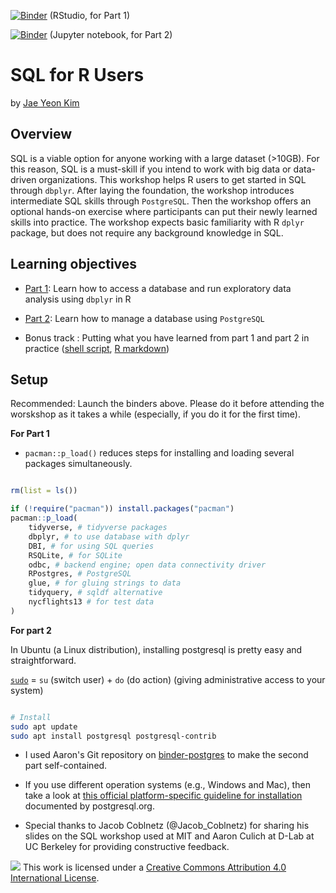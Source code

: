 
[![Binder](https://mybinder.org/badge_logo.svg)](https://mybinder.org/v2/gh/jaeyk/sql-for-r-users/master?urlpath=rstudio) (RStudio, for Part 1)

[![Binder](https://mybinder.org/badge_logo.svg)](https://mybinder.org/v2/gh/jaeyk/sql-for-r-users/master) (Jupyter notebook, for Part 2)

# SQL for R Users

by [Jae Yeon Kim](https://jaeyk.github.io/)

## Overview

SQL is a viable option for anyone working with a large dataset (>10GB). For this reason, SQL is a must-skill if you intend to work with big data or data-driven organizations. This workshop helps R users to get started in SQL through `dbplyr`. After laying the foundation, the workshop introduces intermediate SQL skills through `PostgreSQL`. Then the workshop offers an optional hands-on exercise where participants can put their newly learned skills into practice. The workshop expects basic familiarity with R `dplyr` package, but does not require any background knowledge in SQL.

## Learning objectives

- [Part 1](https://github.com/dlab-berkeley/sql-for-r-users/blob/master/code/01_intro_to_sql.Rmd): Learn how to access a database and run exploratory data analysis using `dbplyr` in R

- [Part 2](https://github.com/dlab-berkeley/sql-for-r-users/blob/master/code/02_postgresql.md): Learn how to manage a database using `PostgreSQL`

- Bonus track : Putting what you have learned from part 1 and part 2 in practice ([shell script](https://github.com/dlab-berkeley/sql-for-r-users/blob/master/code/03_copy_csv_to_database.sh), [R markdown](https://github.com/dlab-berkeley/sql-for-r-users/blob/master/code/04_r_databsae_query.Rmd))

## Setup

Recommended: Launch the binders above. Please do it before attending the worskshop as it takes a while (especially, if you do it for the first time).

**For Part 1**

- `pacman::p_load()` reduces steps for installing and loading several packages simultaneously.

```r

rm(list = ls())

if (!require("pacman")) install.packages("pacman")
pacman::p_load(
    tidyverse, # tidyverse packages
    dbplyr, # to use database with dplyr
    DBI, # for using SQL queries
    RSQLite, # for SQLite
    odbc, # backend engine; open data connectivity driver
    RPostgres, # PostgreSQL
    glue, # for gluing strings to data
    tidyquery, # sqldf alternative
    nycflights13 # for test data
)
```

**For part 2**

In Ubuntu (a Linux distribution), installing postgresql is pretty easy and straightforward.

[`sudo`](https://help.ubuntu.com/kubuntu/desktopguide/C/root-and-sudo.html) = `su` (switch user) + `do` (do action) (giving administrative access to your system)

```bash

# Install
sudo apt update
sudo apt install postgresql postgresql-contrib
```

- I used Aaron's Git repository on [binder-postgres](https://github.com/aculich/binder-postgres) to make the second part self-contained. 

- If you use different operation systems (e.g., Windows and Mac), then take a look at [this official platform-specific guideline for installation](https://www.postgresql.org/docs/9.3/installation.html) documented by postgresql.org.

* Special thanks to Jacob Coblnetz (@Jacob_Coblnetz) for sharing his slides on the SQL workshop used at MIT and Aaron Culich at D-Lab at UC Berkeley for providing constructive feedback.

![](https://i.creativecommons.org/l/by/4.0/88x31.png) This work is licensed under a [Creative Commons Attribution 4.0 International License](https://creativecommons.org/licenses/by/4.0/).
